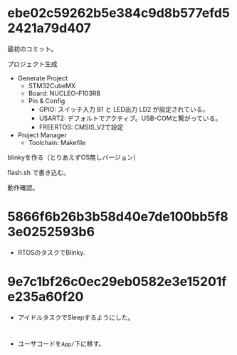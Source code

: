 # ebe02c59262b5e384c9d8b577efd52421a79d407

最初のコミット。

プロジェクト生成

* Generate Project
    + STM32CubeMX
    + Board: NUCLEO-F103RB
    + Pin & Config
        - GPIO: スイッチ入力 B1 と LED出力 LD2 が設定されている。
        - USART2: デフォルトでアクティブ。USB-COMと繋がっている。
        - FREERTOS: CMSIS_V2で設定
* Project Manager
    + Toolchain: Makefile

blinkyを作る（とりあえずOS無しバージョン）

flash.sh で書き込む。

動作確認。

# 5866f6b26b3b58d40e7de100bb5f83e0252593b6

* RTOSのタスクでBlinky.

# 9e7c1bf26c0ec29eb0582e3e15201fe235a60f20

* アイドルタスクでSleepするようにした。

#

* ユーザコードを`App/`下に移す。

